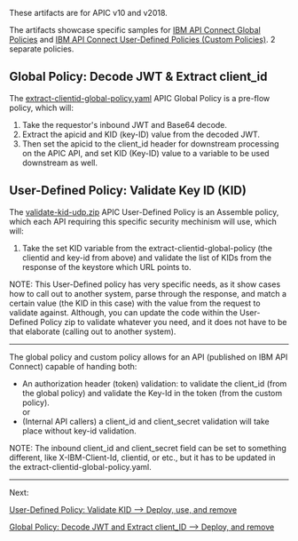 These artifacts are for APIC v10 and v2018.  

The artifacts showcase specific samples for [IBM API Connect Global Policies](https://www.ibm.com/docs/en/api-connect/10.0.1.x?topic=applications-working-global-policies) and [IBM API Connect User-Defined Policies (Custom Policies)](https://www.ibm.com/docs/en/api-connect/10.0.1.x?topic=authoring-policies). 2 separate policies.  

## Global Policy: Decode JWT & Extract client_id
The [extract-clientid-global-policy.yaml](https://github.com/ibmArtifacts/GlobalPolicy_and_UDP/blob/main/extract-clientid-global-policy.yaml) APIC Global Policy is a pre-flow policy, which will:
1. Take the requestor's inbound JWT and Base64 decode.
2. Extract the apicid and KID (key-ID) value from the decoded JWT.
3. Then set the apicid to the client_id header for downstream processing on the APIC API, and set KID (Key-ID) value to a variable to be used downstream as well.  

## User-Defined Policy: Validate Key ID (KID) 
The [validate-kid-udp.zip](https://github.com/ibmArtifacts/GlobalPolicy_and_UDP/blob/main/validate-kid-udp.zip) APIC User-Defined Policy is an Assemble policy, which each API requiring this specific security mechinism will use, which will:
1. Take the set KID variable from the extract-clientid-global-policy (the clientid and key-id from above) and validate the list of KIDs from the response of the keystore which URL points to.  
  
NOTE: This User-Defined policy has very specific needs, as it show cases how to call out to another system, parse through the response, and match a certain value (the KID in this case) with the value from the request to validate against. Although, you can update the code within the User-Defined Policy zip to validate whatever you need, and it does not have to be that elaborate (calling out to another system).  
  
----
The global policy and custom policy allows for an API (published on IBM API Connect) capable of handing both:  
-	An authorization header (token) validation: to validate the client_id (from the global policy) and validate the Key-Id in the token (from the custom policy).  
or  
-	(Internal API callers) a client_id and client_secret validation will take place without key-id validation.  
  
NOTE: The inbound client_id and client_secret field can be set to something different, like X-IBM-Client-Id, clientid, or etc., but it has to be updated in the extract-clientid-global-policy.yaml.  
  
----  
Next:  
  
[User-Defined Policy: Validate KID --> Deploy, use, and remove](https://github.com/ibmArtifacts/GlobalPolicy_and_UDP/blob/main/2.%20User-Defined%20Policy:%20Validate.md)  
  
[Global Policy: Decode JWT and Extract client_ID --> Deploy, and remove](https://github.com/ibmArtifacts/GlobalPolicy_and_UDP/blob/main/3.%20Global%20Policy:%20Decode%20JWT%20and%20Extract%20client_id.md)  
  
  

